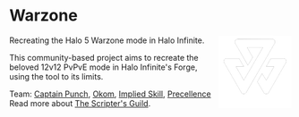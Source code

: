 # Warzone
<img src="assets/icon.png" align="right"/>

Recreating the Halo 5 Warzone mode in Halo Infinite.

This community-based project aims to recreate the beloved 12v12 PvPvE mode in Halo Infinite's Forge, using the tool to its limits.

Team: [Captain Punch](https://x.com/ScriptersGuild), [Okom](https://x.com/_Okom), [Implied Skill](https://x.com/impliedskill), [Precellence](https://x.com/Precellence)
Read more about [The Scripter's Guild](https://wiki.thescriptersguild.com/main/community/the-scripters-guild).
